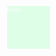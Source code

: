 <div style="background-color: rgba(191,255,209,0.5); width: 100px; height: 100px;">
  <p style="color: white;">hello</p>
</div>
